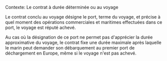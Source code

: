 Contexte: Le contrat à durée déterminée ou au voyage

Le contrat conclu au voyage désigne le port, terme du voyage, et précise à quel moment des opérations commerciales et maritimes effectuées dans ce port, le voyage est réputé achevé.

Au cas où la désignation de ce port ne permet pas d'apprécier la durée approximative du voyage, le contrat fixe une durée maximale après laquelle le marin peut demander son débarquement au premier port de déchargement en Europe, même si le voyage n'est pas achevé.